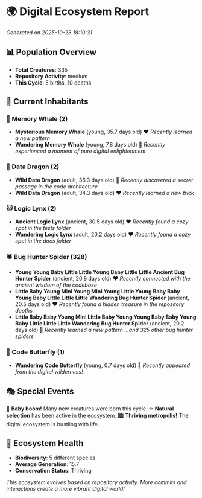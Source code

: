 # 🌍 Digital Ecosystem Report
*Generated on 2025-10-23 18:10:31*

## 📊 Population Overview
- **Total Creatures**: 335
- **Repository Activity**: medium
- **This Cycle**: 5 births, 10 deaths

## 👥 Current Inhabitants

### 🐋 Memory Whale (2)
- **Mysterious Memory Whale** (young, 35.7 days old) ❤️
  *Recently learned a new pattern*
- **Wandering Memory Whale** (young, 7.8 days old) 💚
  *Recently experienced a moment of pure digital enlightenment*

### 🐉 Data Dragon (2)
- **Wild Data Dragon** (adult, 36.3 days old) 💛
  *Recently discovered a secret passage in the code architecture*
- **Wild Data Dragon** (adult, 34.3 days old) ❤️
  *Recently learned a new trick*

### 🐱 Logic Lynx (2)
- **Ancient Logic Lynx** (ancient, 30.5 days old) ❤️
  *Recently found a cozy spot in the tests folder*
- **Wandering Logic Lynx** (adult, 20.2 days old) ❤️
  *Recently found a cozy spot in the docs folder*

### 🕷️ Bug Hunter Spider (328)
- **Young Young Baby Little Little Young Baby Little Little Ancient Bug Hunter Spider** (ancient, 20.8 days old) ❤️
  *Recently connected with the ancient wisdom of the codebase*
- **Little Baby Young Mini Young Mini Young Little Young Baby Baby Young Baby Little Little Little Wandering Bug Hunter Spider** (ancient, 20.5 days old) ❤️
  *Recently found a hidden treasure in the repository depths*
- **Little Baby Baby Young Mini Little Baby Young Young Baby Baby Young Baby Little Little Little Wandering Bug Hunter Spider** (ancient, 20.2 days old) 💛
  *Recently learned a new pattern*
  *...and 325 other bug hunter spiders*

### 🦋 Code Butterfly (1)
- **Wandering Code Butterfly** (young, 0.7 days old) 💚
  *Recently appeared from the digital wilderness!*

## 🎭 Special Events

🎉 **Baby boom!** Many new creatures were born this cycle.
⚰️ **Natural selection** has been active in the ecosystem.
🏙️ **Thriving metropolis!** The digital ecosystem is bustling with life.

## 🔬 Ecosystem Health
- **Biodiversity**: 5 different species
- **Average Generation**: 15.7
- **Conservation Status**: Thriving

*This ecosystem evolves based on repository activity. More commits and interactions create a more vibrant digital world!*